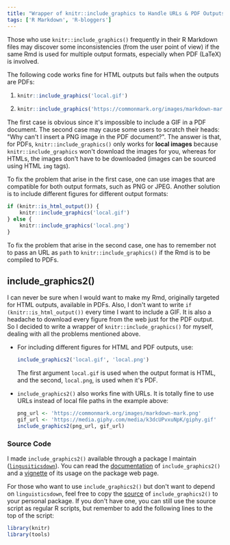 ```yaml
---
title: "Wrapper of knitr::include_graphics to Handle URLs & PDF Outputs"
tags: ['R Markdown', 'R-bloggers']
---
```



Those who use `knitr::include_graphics()` frequently in their R Markdown files may discover some inconsistencies (from the user point of view) if the same Rmd is used for multiple output formats, especially when PDF (LaTeX) is involved.

The following code works fine for HTML outputs but fails when the outputs are PDFs:

1. ```r
   knitr::include_graphics('local.gif')
   ```

1. ```r
   knitr::include_graphics('https://commonmark.org/images/markdown-mark.png')
   ```

The first case is obvious since it's impossible to include a GIF in a PDF document. The second case may cause some users to scratch their heads: "Why can't I insert a PNG image in the PDF document?". The answer is that, for PDFs, `knitr::include_graphics()` only works for **local images** because `knitr::include_graphics` won't download the images for you, whereas for HTMLs, the images don't have to be downloaded (images can be sourced using HTML `img` tags).


To fix the problem that arise in the first case, one can use images that are compatible for both output formats, such as PNG or JPEG. Another solution is to include different figures for different output formats:

```r
if (knitr::is_html_output()) {
    knitr::include_graphics('local.gif')
} else {
    knitr::include_graphics('local.png')
}
```

To fix the problem that arise in the second case, one has to remember not to pass an URL as `path` to `knitr::include_graphics()` if the Rmd is to be compiled to PDFs.


## include_graphics2()

I can never be sure when I would want to make my Rmd, originally targeted for HTML outputs, available in PDFs. Also, I don't want to write `if (knitr::is_html_output())` every time I want to include a GIF. It is also a headache to download every figure from the web just for the PDF output.
So I decided to write a wrapper of `knitr::include_graphics()` for myself, dealing with all the problems mentioned above. 


- For including different figures for HTML and PDF outputs, use:

  ```r
  include_graphics2('local.gif', 'local.png')
  ```

  The first argument `local.gif` is used when the output format is HTML, and the second, `local.png`, is used when it's PDF.


- `include_graphics2()` also works fine with URLs. It is totally fine to use URLs instead of local file paths in the example above:

  ```r
  png_url <- 'https://commonmark.org/images/markdown-mark.png'
  gif_url <- 'https://media.giphy.com/media/k3dcUPvxuNpK/giphy.gif'
  include_graphics2(png_url, gif_url)
  ```

### Source Code

I made `include_graphics2()` available through a package I maintain ([`lingusiticsdown`](https://liao961120.github.io/linguisticsdown)). You can read the
[documentation](https://liao961120.github.io/linguisticsdown/reference/include_graphics2.html) of `include_graphics2()` and a
[vignette](https://liao961120.github.io/linguisticsdown/articles/include_graphics_wrapper.html) of its usage on the package web page.


For those who want to use `include_graphics2()` but don't want to depend on `linguisticsdown`, feel free to copy the [source](https://github.com/liao961120/linguisticsdown/blob/master/R/include_graphics2.R) of `include_graphics2()` to your personal package. If you don't have one, you can still use the source script as regular R scripts, but remember to add the following lines to the top of the script:

```r
library(knitr)
library(tools)
```
